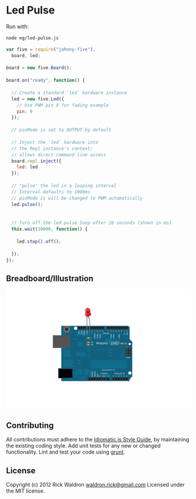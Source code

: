 # Led Pulse

Run with:
```bash
node eg/led-pulse.js
```


```javascript
var five = require("johnny-five"),
  board, led;

board = new five.Board();

board.on("ready", function() {

  // Create a standard `led` hardware instance
  led = new five.Led({
    // Use PWM pin 9 for fading example
    pin: 9
  });

  // pinMode is set to OUTPUT by default

  // Inject the `led` hardware into
  // the Repl instance's context;
  // allows direct command line access
  board.repl.inject({
    led: led
  });

  // "pulse" the led in a looping interval
  // Interval defaults to 1000ms
  // pinMode is will be changed to PWM automatically
  led.pulse();


  // Turn off the led pulse loop after 10 seconds (shown in ms)
  this.wait(10000, function() {

    led.stop().off();

  });
});

```


## Breadboard/Illustration


![docs/breadboard/led-pulse.png](breadboard/led-pulse.png)









## Contributing
All contributions must adhere to the [Idiomatic.js Style Guide](https://github.com/rwldrn/idiomatic.js),
by maintaining the existing coding style. Add unit tests for any new or changed functionality. Lint and test your code using [grunt](https://github.com/cowboy/grunt).

## License
Copyright (c) 2012 Rick Waldron <waldron.rick@gmail.com>
Licensed under the MIT license.
